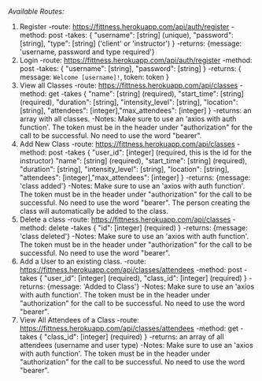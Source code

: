 *Available Routes:*

1. Register
    -route: https://fittness.herokuapp.com/api/auth/register
    -method: post
    -takes: {
            "username": [string] (unique),
            "password": [string],
            "type": [string] ('client' or 'instructor')
            }
    -returns: {message: 'username, password and type     required'}
2. Login
    -route: https://fittness.herokuapp.com/api/auth/register
    -method: post
    -takes: {
            "username": [string], 
            "password": [string]
            }
    -returns: {
              message: `Welcome [username]!`,
              token: token
              }
3. View all Classes
    -route: https://fittness.herokuapp.com/api/classes
    -method: get
    -takes {
            "name": [string] (required),
            "start_time": [string] (required),
            "duration": [string],
            "intensity_level": [string],
            "location": [string],
            "attendees": [integer],"max_attendees": [integer]
           }
     -returns: an array with all classes.
     -Notes: Make sure to use an 'axios with auth function'. The token must be in the header under "authorization" for the call to be successful. No need to use the word "bearer".
4. Add New Class
    -route: https://fittness.herokuapp.com/api/classes
    -method: post
    -takes {
            "user_id": [integer] (required, this is the id for the instructor)
            "name": [string] (required),
            "start_time": [string] (required),
            "duration": [string],
            "intensity_level": [string],
            "location": [string],
            "attendees": [integer],"max_attendees": [integer]
           }
     -returns: {message: 'class added'}
     -Notes: Make sure to use an 'axios with auth function'. The token must be in the header under "authorization" for the call to be successful. No need to use the word "bearer". The person creating the class will automatically be added to the class. 
4. Delete a class
    -route: https://fittness.herokuapp.com/api/classes
    -method: delete
    -takes {
            "id": [integer] (required)
           }
     -returns: {message: 'class deleted'}
     -Notes: Make sure to use an 'axios with auth function'. The token must be in the header under "authorization" for the call to be successful. No need to use the word "bearer".
5. Add a User to an existing class.
    -route: https://fittness.herokuapp.com/api/classes/attendees
    -method: post
    -takes {
            "user_id": [integer] (required),
            "class_id": [integer] (required)
           }
     -returns: {message: 'Added to Class'}
     -Notes: Make sure to use an 'axios with auth function'. The token must be in the header under "authorization" for the call to be successful. No need to use the word "bearer".
6. View All Attendees of a Class
    -route: https://fittness.herokuapp.com/api/classes/attendees
    -method: get
    -takes {
            "class_id": [integer] (required)
           }
     -returns: an array of all attendees (username and user type)
     -Notes: Make sure to use an 'axios with auth function'. The token must be in the header under "authorization" for the call to be successful. No need to use the word "bearer".
